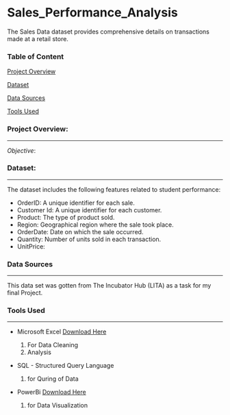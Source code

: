 # Sales_Performance_Analysis
The Sales Data dataset provides comprehensive details on transactions made at a retail store.

### Table of Content
[Project Overview](#project-overview)

[Dataset](#dataset)

[Data Sources](#data-sources)

[Tools Used](#tools-used)


### Project Overview:
---
*Objective*:

### Dataset:
---
The dataset includes the following features related to student performance:

 - OrderID: A unique identifier for each sale.
 - Customer Id: A unique identifier for each customer.
 - Product: The type of product sold.
 - Region: Geographical region where the sale took place.
 - OrderDate: Date on which the sale occurred.
 - Quantity: Number of units sold in each transaction.
 - UnitPrice:

### Data Sources
---
This data set was gotten from The Incubator Hub (LITA) as a task for my final Project.

### Tools Used
---
- Microsoft Excel [Download Here](https://www.microsoft.com)
   1. For Data Cleaning
   2. Analysis
      
- SQL - Structured Query Language
   1. for Quring of Data
  
- PowerBi [Download Here](https://www.PowerBi.com)
    1. for Data Visualization
